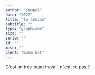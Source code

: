 ```yaml
---
author: "Knupel"
date: "2022"
title: "le toucan"
subtitle: ""
type: "graphisme"
size: ""
serie: ""
id: ""
misc: ""
clent: "Buna bet"
---
```


C'est un très beau travail, n'est-ce pas ?